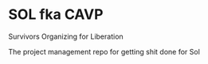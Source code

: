 # SOL fka CAVP
Survivors Organizing for Liberation

The project management repo for getting shit done for Sol
